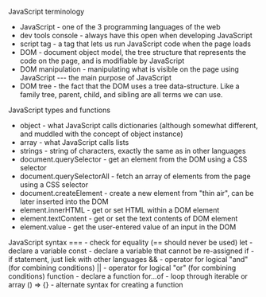 JavaScript terminology
* JavaScript - one of the 3 programming languages of the web
* dev tools console - always have this open when developing JavaScript
* script tag - a tag that lets us run JavaScript code when the page loads
* DOM - document object model, the tree structure that represents the code
    on the page, and is modifiable by JavaScript
* DOM manipulation - manipulating what is visible on the page using
    JavaScript --- the main purpose of JavaScript
* DOM tree - the fact that the DOM uses a tree data-structure. Like a
  family tree, parent, child, and sibling are all terms we can use.


JavaScript types and functions
* object - what JavaScript calls dictionaries (although somewhat
  different, and muddled with the concept of object instance)
* array - what JavaScript calls lists
* strings - string of characters, exactly the same as in other languages
* document.querySelector - get an element from the DOM using a CSS
  selector
* document.querySelectorAll - fetch an array of elements from the page
  using a CSS selector
* document.createElement - create a new element from "thin air", can be
  later inserted into the DOM
* element.innerHTML - get or set HTML within a DOM element
* element.textContent - get or set the text contents of DOM element
* element.value - get the user-entered value of an input in the DOM


JavaScript syntax
===            - check for equality (== should never be used)
let            - declare a variable
const          - declare a variable that cannot be re-assigned
if             - if statement, just liek with other languages
&&             - operator for logical "and" (for combining conditions)
||             - operator for logical "or" (for combining conditions)
function       - declare a function
for...of       - loop through iterable or array
() => {}       - alternate syntax for creating a function


